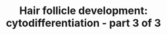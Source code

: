 ---
annotations:
- id: PW:0000650
  parent: signaling pathway
  type: Pathway Ontology
  value: signaling pathway pertinent to development
- id: PW:0000004
  parent: regulatory pathway
  type: Pathway Ontology
  value: regulatory pathway
- id: CL:0002559
  parent: native cell
  type: Cell Type Ontology
  value: hair follicle cell
authors:
- Danieltrinunes
- Egonw
- MaintBot
- Jmelius
- Fehrhart
- Khanspers
- Laurent
- DeSl
- Eweitz
- Susan
description: 'The hair follicle (HF) is the biological unit responsible for producing
  a single hair shaft. The follicles are arranged with concentric epithelial progenitor
  layers surrounding the dermal core, which is the dermal papilla (DP). Classically,
  the development of the follicle itself can be divided into three stages: [https://www.wikipathways.org/index.php/Pathway:WP2804
  Induction], [https://www.wikipathways.org/index.php/Pathway:WP2839 Organogenesis]
  and Cytodifferentiation.  Hair follicle cytodifferentiation is the third main step
  in hair follicle development and leads to the formation of the bulbous peg. Source:
  [https://www.ncbi.nlm.nih.gov/books/NBK45997/ Notch signaling and the developing
  hair follicle, by Geneviève Aubin-Houzelstein]'
last-edited: 2022-01-22
organisms:
- Homo sapiens
redirect_from:
- /index.php/Pathway:WP2840
- /instance/WP2840
- /instance/WP2840_rr120866
revision: r120866
schema-jsonld:
- '@context': https://schema.org/
  '@id': https://wikipathways.github.io/pathways/WP2840.html
  '@type': Dataset
  creator:
    '@type': Organization
    name: WikiPathways
  description: 'The hair follicle (HF) is the biological unit responsible for producing
    a single hair shaft. The follicles are arranged with concentric epithelial progenitor
    layers surrounding the dermal core, which is the dermal papilla (DP). Classically,
    the development of the follicle itself can be divided into three stages: [https://www.wikipathways.org/index.php/Pathway:WP2804
    Induction], [https://www.wikipathways.org/index.php/Pathway:WP2839 Organogenesis]
    and Cytodifferentiation.  Hair follicle cytodifferentiation is the third main
    step in hair follicle development and leads to the formation of the bulbous peg.
    Source: [https://www.ncbi.nlm.nih.gov/books/NBK45997/ Notch signaling and the
    developing hair follicle, by Geneviève Aubin-Houzelstein]'
  keywords:
  - ADAM17
  - ADAMTS20
  - B-catenin
  - BCL11B
  - BMP6
  - BMPR1A
  - Bmp4
  - Bmp6
  - CASP14
  - CD200
  - CD34
  - CTGF
  - CUX1
  - DKK1
  - DKK3
  - DKK4
  - DLX3
  - DSC2
  - DSG1
  - DSG4
  - EGFR
  - EGR2
  - ELANE
  - FOS
  - FOSB
  - FOXE1
  - FOXN1
  - FOXQ1
  - FST
  - FZD1
  - GAS1
  - GATA3
  - GJB6
  - GPRC5D
  - GSDMA
  - Gli2
  - HOXC12
  - HOXC13
  - HR
  - IGF
  - IGFBP5
  - Interferon gamma
  - JUN
  - KITLG
  - KLK13
  - KLK14
  - KLK4
  - KLK5
  - KLK6
  - KLK7
  - KRT15
  - KRT19
  - KRTAP15
  - KRTAP2-4
  - KRTAP3-3
  - KRTAP6-1
  - KRTAP8-1
  - LEF1
  - LGR5
  - LHX2
  - LRIG1
  - MSX1
  - MSX2
  - NFATC1
  - NFKB1
  - NR3C1
  - Nf-kappaB
  - Noggin
  - Notch1
  - Notch2
  - PERP
  - PHLDA1
  - PROM1
  - RBPJ
  - RUNX3
  - S100A4
  - SFRP1
  - SOSTDC1
  - SOX2
  - SOX9
  - SPINK5
  - SPINK6
  - Smad1
  - Smad4
  - TCF3
  - TCF4
  - TGFB
  - TP63
  - WIF1
  - WNT5A
  - Wnt5a
  - ZBRB16
  license: CC0
  name: 'Hair follicle development: cytodifferentiation - part 3 of 3'
seo: CreativeWork
title: 'Hair follicle development: cytodifferentiation - part 3 of 3'
wpid: WP2840
---